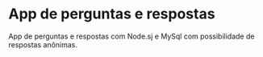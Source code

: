 # App de perguntas e respostas

App de perguntas e respostas com Node.sj e MySql com possibilidade de respostas anônimas.